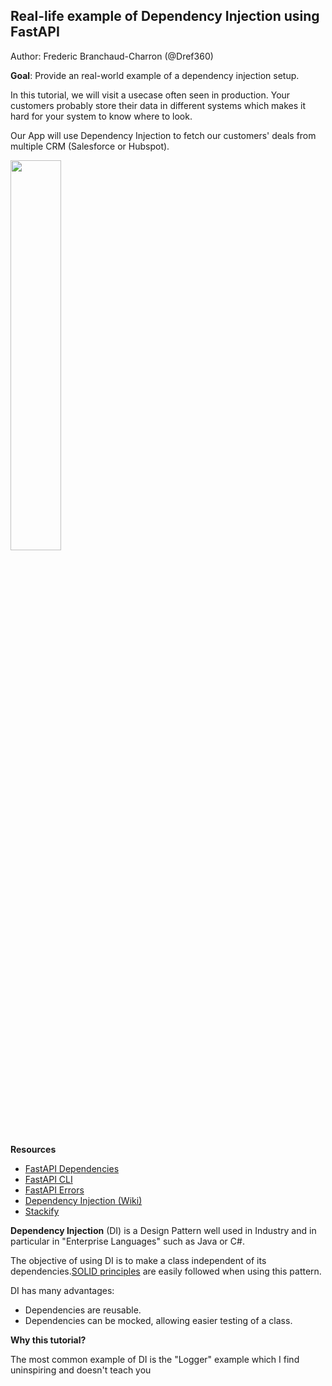 ## Real-life example of Dependency Injection using FastAPI

Author: Frederic Branchaud-Charron (@Dref360)

**Goal**: Provide an real-world example of a dependency injection setup.

In this tutorial, we will visit a usecase often seen in production. Your customers probably store their data in different systems which makes it hard for your system to know where to look.


Our App will use Dependency Injection to fetch our customers' deals from multiple CRM (Salesforce or Hubspot).

<a href="https://www.youtube.com/watch?v=47pLaFosHRE">
  <img src="https://github.com/Dref360/fastapi-dependency-tutorial/assets/8976546/0ac52c33-50cc-4456-9c33-ebb7a5ee7f36" width="40%" />
</a>


**Resources**

- [FastAPI Dependencies](https://fastapi.tiangolo.com/tutorial/dependencies/)
- [FastAPI CLI](https://fastapi.tiangolo.com/fastapi-cli/)
- [FastAPI Errors](https://fastapi.tiangolo.com/tutorial/handling-errors/)
- [Dependency Injection (Wiki)](https://en.wikipedia.org/wiki/Dependency_injection)
- [Stackify](https://stackify.com/dependency-injection/)


**Dependency Injection** (DI) is a Design Pattern well used in Industry and in particular in "Enterprise Languages" such as Java or C#. 

The objective of using DI is to make a class independent of its dependencies.[SOLID principles]() are easily followed when using this pattern.

DI has many advantages:
* Dependencies are reusable.
* Dependencies can be mocked, allowing easier testing of a class.



**Why this tutorial?**

The most common example of DI is the "Logger" example which I find uninspiring and doesn't teach you 
